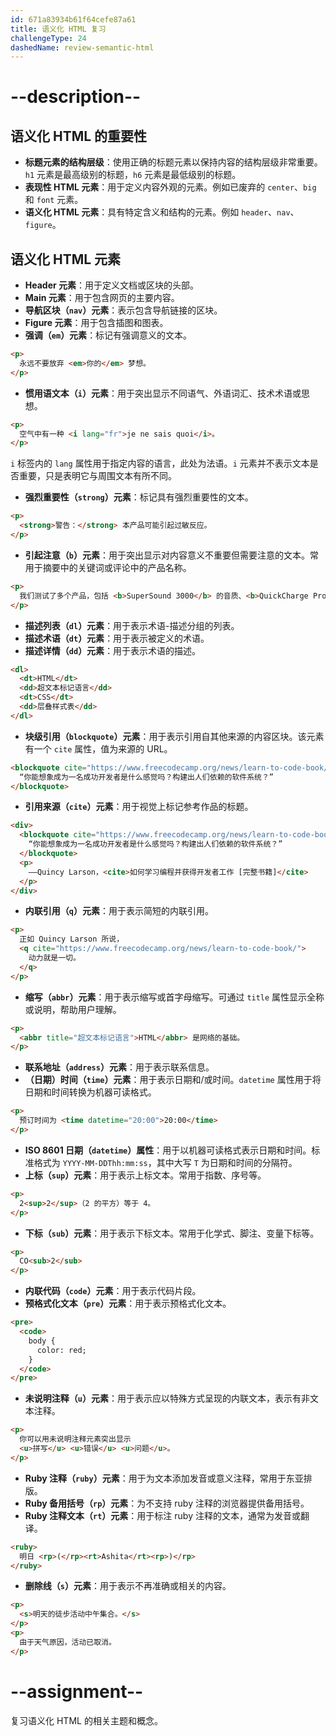 ```yaml
---
id: 671a83934b61f64cefe87a61
title: 语义化 HTML 复习
challengeType: 24
dashedName: review-semantic-html
---
```


# --description--

## 语义化 HTML 的重要性

- **标题元素的结构层级**：使用正确的标题元素以保持内容的结构层级非常重要。`h1` 元素是最高级别的标题，`h6` 元素是最低级别的标题。
- **表现性 HTML 元素**：用于定义内容外观的元素。例如已废弃的 `center`、`big` 和 `font` 元素。
- **语义化 HTML 元素**：具有特定含义和结构的元素。例如 `header`、`nav`、`figure`。

## 语义化 HTML 元素

- **Header 元素**：用于定义文档或区块的头部。
- **Main 元素**：用于包含网页的主要内容。
- **导航区块（`nav`）元素**：表示包含导航链接的区块。
- **Figure 元素**：用于包含插图和图表。
- **强调（`em`）元素**：标记有强调意义的文本。

```html
<p>
  永远不要放弃 <em>你的</em> 梦想。
</p>
```

- **惯用语文本（`i`）元素**：用于突出显示不同语气、外语词汇、技术术语或思想。

```html
<p>
  空气中有一种 <i lang="fr">je ne sais quoi</i>。
</p>
```

`i` 标签内的 `lang` 属性用于指定内容的语言，此处为法语。`i` 元素并不表示文本是否重要，只是表明它与周围文本有所不同。

- **强烈重要性（`strong`）元素**：标记具有强烈重要性的文本。

```html
<p>
  <strong>警告：</strong> 本产品可能引起过敏反应。
</p>
```

- **引起注意（`b`）元素**：用于突出显示对内容意义不重要但需要注意的文本。常用于摘要中的关键词或评论中的产品名称。

```html
<p>
  我们测试了多个产品，包括 <b>SuperSound 3000</b> 的音质、<b>QuickCharge Pro</b> 的快充，以及 <b>Ecoclean Vacuum</b> 的清洁效果。前两个表现良好，但 <b>Ecoclean Vacuum</b> 未达预期。
</p>
```

- **描述列表（`dl`）元素**：用于表示术语-描述分组的列表。
- **描述术语（`dt`）元素**：用于表示被定义的术语。
- **描述详情（`dd`）元素**：用于表示术语的描述。

```html
<dl>
  <dt>HTML</dt>
  <dd>超文本标记语言</dd>
  <dt>CSS</dt>
  <dd>层叠样式表</dd>
</dl>
```

- **块级引用（`blockquote`）元素**：用于表示引用自其他来源的内容区块。该元素有一个 `cite` 属性，值为来源的 URL。

```html
<blockquote cite="https://www.freecodecamp.org/news/learn-to-code-book/">
  “你能想象成为一名成功开发者是什么感觉吗？构建出人们依赖的软件系统？”
</blockquote>
```

- **引用来源（`cite`）元素**：用于视觉上标记参考作品的标题。

```html
<div>
  <blockquote cite="https://www.freecodecamp.org/news/learn-to-code-book/">
    “你能想象成为一名成功开发者是什么感觉吗？构建出人们依赖的软件系统？”
  </blockquote>
  <p>
    ——Quincy Larson，<cite>如何学习编程并获得开发者工作 [完整书籍]</cite>
  </p>
</div>
```

- **内联引用（`q`）元素**：用于表示简短的内联引用。

```html
<p>
  正如 Quincy Larson 所说，
  <q cite="https://www.freecodecamp.org/news/learn-to-code-book/">
    动力就是一切。
  </q>
</p>
```

- **缩写（`abbr`）元素**：用于表示缩写或首字母缩写。可通过 `title` 属性显示全称或说明，帮助用户理解。

```html
<p>
  <abbr title="超文本标记语言">HTML</abbr> 是网络的基础。
</p>
```

- **联系地址（`address`）元素**：用于表示联系信息。
- **（日期）时间（`time`）元素**：用于表示日期和/或时间。`datetime` 属性用于将日期和时间转换为机器可读格式。

```html
<p>
  预订时间为 <time datetime="20:00">20:00</time>
</p>
```

- **ISO 8601 日期（`datetime`）属性**：用于以机器可读格式表示日期和时间。标准格式为 `YYYY-MM-DDThh:mm:ss`，其中大写 `T` 为日期和时间的分隔符。
- **上标（`sup`）元素**：用于表示上标文本。常用于指数、序号等。

```html
<p>
  2<sup>2</sup>（2 的平方）等于 4。
</p>
```

- **下标（`sub`）元素**：用于表示下标文本。常用于化学式、脚注、变量下标等。

```html
<p>
  CO<sub>2</sub>
</p>
```

- **内联代码（`code`）元素**：用于表示代码片段。
- **预格式化文本（`pre`）元素**：用于表示预格式化文本。

```html
<pre>
  <code>
    body {
      color: red;
    }
  </code>
</pre>
```

- **未说明注释（`u`）元素**：用于表示应以特殊方式呈现的内联文本，表示有非文本注释。

```html
<p>
  你可以用未说明注释元素突出显示
  <u>拼写</u> <u>错误</u> <u>问题</u>。
</p>
```

- **Ruby 注释（`ruby`）元素**：用于为文本添加发音或意义注释，常用于东亚排版。
- **Ruby 备用括号（`rp`）元素**：为不支持 ruby 注释的浏览器提供备用括号。
- **Ruby 注释文本（`rt`）元素**：用于标注 ruby 注释的文本，通常为发音或翻译。

```html
<ruby>
  明日 <rp>(</rp><rt>Ashita</rt><rp>)</rp>
</ruby>
```

- **删除线（`s`）元素**：用于表示不再准确或相关的内容。

```html
<p>
  <s>明天的徒步活动中午集合。</s>
</p>
<p>
  由于天气原因，活动已取消。
</p>
```

# --assignment--

复习语义化 HTML 的相关主题和概念。

